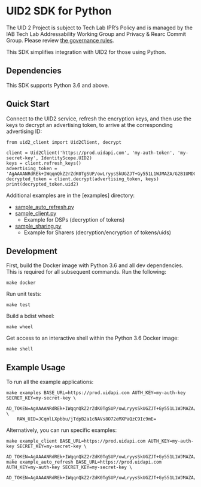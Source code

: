 # UID2 SDK for Python

The UID 2 Project is subject to Tech Lab IPR’s Policy and is managed by the IAB Tech Lab Addressability Working Group and Privacy & Rearc Commit Group. Please review [the governance rules](https://github.com/IABTechLab/uid2-core/blob/master/Software%20Development%20and%20Release%20Procedures.md).

This SDK simplifies integration with UID2 for those using Python.

## Dependencies

This SDK supports Python 3.6 and above.

## Quick Start

Connect to the UID2 service, refresh the encryption keys, and then use the keys to decrypt an advertising token, to arrive at the corresponding advertising ID:

```
from uid2_client import Uid2Client, decrypt

client = Uid2Client('https://prod.uidapi.com', 'my-auth-token', 'my-secret-key', IdentityScope.UID2)
keys = client.refresh_keys()
advertising_token = 'AgAAAANRdREk+IWqqnQkZ2rZdK0TgSUP/owLryysSkUGZJT+Gy551L1WJMAZA/G2B1UMDQ20WAqwwTu6o9TexWyux0lg0HHIbmJjN6IYwo+42KC8ugaR+PX0y18qQ+3yzkxmJ/ee//4IGu/1Yq4AmO4ArXN6CeszPTxByTkysVqyQVNY2A=='
decrypted_token = client.decrypt(advertising_token, keys)
print(decrypted_token.uid2)
```

Additional examples are in the [examples] directory:
* [sample_auto_refresh.py](examples/sample_auto_refresh.py)
* [sample_client.py](examples/sample_client.py)
  * Example for DSPs (decryption of tokens)
* [sample_sharing.py](examples/sample_sharing.py)
  * Example for Sharers (decryption/encryption of tokens/uids)

## Development

First, build the Docker image with Python 3.6 and all dev dependencies. This is required for all subsequent commands. Run the following:

```
make docker
```

Run unit tests:

```
make test
```

Build a bdist wheel:

```
make wheel
```

Get access to an interactive shell within the Python 3.6 Docker image:

```
make shell
```

## Example Usage

To run all the example applications:

```
make examples BASE_URL=https://prod.uidapi.com AUTH_KEY=my-auth-key SECRET_KEY=my-secret-key \
	AD_TOKEN=AgAAAANRdREk+IWqqnQkZ2rZdK0TgSUP/owLryysSkUGZJT+Gy551L1WJMAZA/G2B1UMDQ20WAqwwTu6o9TexWyux0lg0HHIbmJjN6IYwo+42KC8ugaR+PX0y18qQ+3yzkxmJ/ee//4IGu/1Yq4AmO4ArXN6CeszPTxByTkysVqyQVNY2A== \
	RAW_UID=JCqmlLXpbbu/jTdpB2a1cNAVs8O72eMXPaQzC9Ic9mE=
```

Alternatively, you can run specific examples:

```
make example_client BASE_URL=https://prod.uidapi.com AUTH_KEY=my-auth-key SECRET_KEY=my-secret-key \
	AD_TOKEN=AgAAAANRdREk+IWqqnQkZ2rZdK0TgSUP/owLryysSkUGZJT+Gy551L1WJMAZA/G2B1UMDQ20WAqwwTu6o9TexWyux0lg0HHIbmJjN6IYwo+42KC8ugaR+PX0y18qQ+3yzkxmJ/ee//4IGu/1Yq4AmO4ArXN6CeszPTxByTkysVqyQVNY2A==
make example_auto_refresh BASE_URL=https://prod.uidapi.com AUTH_KEY=my-auth-key SECRET_KEY=my-secret-key \
	AD_TOKEN=AgAAAANRdREk+IWqqnQkZ2rZdK0TgSUP/owLryysSkUGZJT+Gy551L1WJMAZA/G2B1UMDQ20WAqwwTu6o9TexWyux0lg0HHIbmJjN6IYwo+42KC8ugaR+PX0y18qQ+3yzkxmJ/ee//4IGu/1Yq4AmO4ArXN6CeszPTxByTkysVqyQVNY2A==
```
